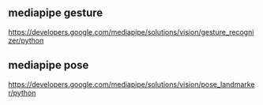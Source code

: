 ## mediapipe gesture
https://developers.google.com/mediapipe/solutions/vision/gesture_recognizer/python

## mediapipe pose
https://developers.google.com/mediapipe/solutions/vision/pose_landmarker/python
